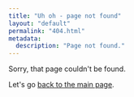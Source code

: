 ```yaml
---
title: "Uh oh - page not found"
layout: "default"
permalink: "404.html"
metadata:
  description: "Page not found."
---
```


Sorry, that page couldn't be found.

Let's go [back to the main page](https://inj.ms/).
